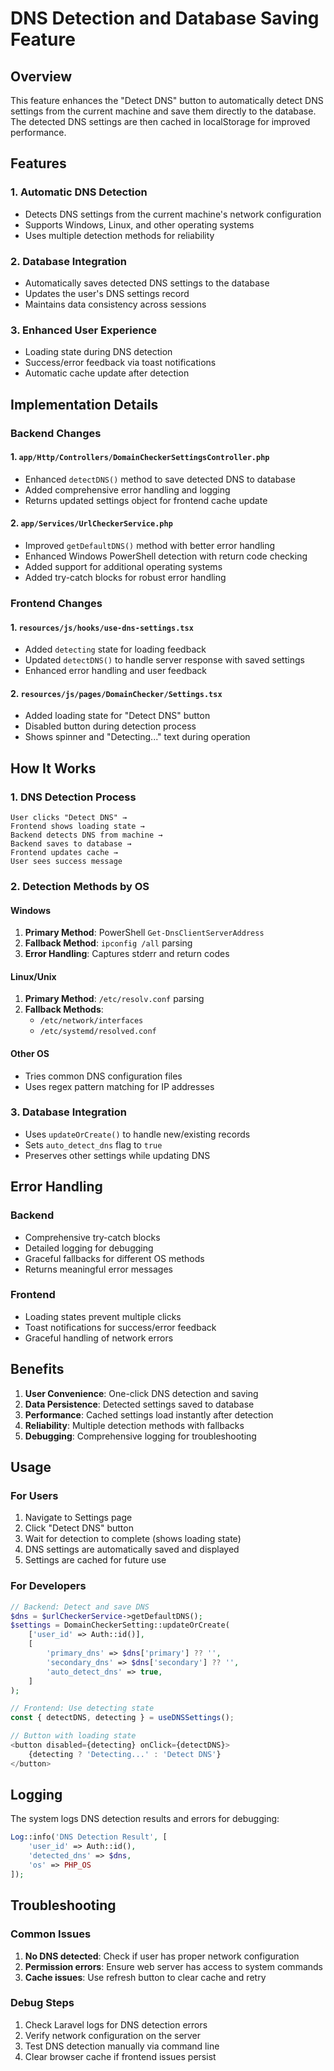 # DNS Detection and Database Saving Feature

## Overview

This feature enhances the "Detect DNS" button to automatically detect DNS settings from the current machine and save them directly to the database. The detected DNS settings are then cached in localStorage for improved performance.

## Features

### 1. Automatic DNS Detection
- Detects DNS settings from the current machine's network configuration
- Supports Windows, Linux, and other operating systems
- Uses multiple detection methods for reliability

### 2. Database Integration
- Automatically saves detected DNS settings to the database
- Updates the user's DNS settings record
- Maintains data consistency across sessions

### 3. Enhanced User Experience
- Loading state during DNS detection
- Success/error feedback via toast notifications
- Automatic cache update after detection

## Implementation Details

### Backend Changes

#### 1. **`app/Http/Controllers/DomainCheckerSettingsController.php`**
- Enhanced `detectDNS()` method to save detected DNS to database
- Added comprehensive error handling and logging
- Returns updated settings object for frontend cache update

#### 2. **`app/Services/UrlCheckerService.php`**
- Improved `getDefaultDNS()` method with better error handling
- Enhanced Windows PowerShell detection with return code checking
- Added support for additional operating systems
- Added try-catch blocks for robust error handling

### Frontend Changes

#### 1. **`resources/js/hooks/use-dns-settings.tsx`**
- Added `detecting` state for loading feedback
- Updated `detectDNS()` to handle server response with saved settings
- Enhanced error handling and user feedback

#### 2. **`resources/js/pages/DomainChecker/Settings.tsx`**
- Added loading state for "Detect DNS" button
- Disabled button during detection process
- Shows spinner and "Detecting..." text during operation

## How It Works

### 1. DNS Detection Process
```
User clicks "Detect DNS" → 
Frontend shows loading state → 
Backend detects DNS from machine → 
Backend saves to database → 
Frontend updates cache → 
User sees success message
```

### 2. Detection Methods by OS

#### Windows
1. **Primary Method**: PowerShell `Get-DnsClientServerAddress`
2. **Fallback Method**: `ipconfig /all` parsing
3. **Error Handling**: Captures stderr and return codes

#### Linux/Unix
1. **Primary Method**: `/etc/resolv.conf` parsing
2. **Fallback Methods**: 
   - `/etc/network/interfaces`
   - `/etc/systemd/resolved.conf`

#### Other OS
- Tries common DNS configuration files
- Uses regex pattern matching for IP addresses

### 3. Database Integration
- Uses `updateOrCreate()` to handle new/existing records
- Sets `auto_detect_dns` flag to `true`
- Preserves other settings while updating DNS

## Error Handling

### Backend
- Comprehensive try-catch blocks
- Detailed logging for debugging
- Graceful fallbacks for different OS methods
- Returns meaningful error messages

### Frontend
- Loading states prevent multiple clicks
- Toast notifications for success/error feedback
- Graceful handling of network errors

## Benefits

1. **User Convenience**: One-click DNS detection and saving
2. **Data Persistence**: Detected settings saved to database
3. **Performance**: Cached settings load instantly after detection
4. **Reliability**: Multiple detection methods with fallbacks
5. **Debugging**: Comprehensive logging for troubleshooting

## Usage

### For Users
1. Navigate to Settings page
2. Click "Detect DNS" button
3. Wait for detection to complete (shows loading state)
4. DNS settings are automatically saved and displayed
5. Settings are cached for future use

### For Developers
```php
// Backend: Detect and save DNS
$dns = $urlCheckerService->getDefaultDNS();
$settings = DomainCheckerSetting::updateOrCreate(
    ['user_id' => Auth::id()],
    [
        'primary_dns' => $dns['primary'] ?? '',
        'secondary_dns' => $dns['secondary'] ?? '',
        'auto_detect_dns' => true,
    ]
);
```

```typescript
// Frontend: Use detecting state
const { detectDNS, detecting } = useDNSSettings();

// Button with loading state
<button disabled={detecting} onClick={detectDNS}>
    {detecting ? 'Detecting...' : 'Detect DNS'}
</button>
```

## Logging

The system logs DNS detection results and errors for debugging:

```php
Log::info('DNS Detection Result', [
    'user_id' => Auth::id(),
    'detected_dns' => $dns,
    'os' => PHP_OS
]);
```

## Troubleshooting

### Common Issues
1. **No DNS detected**: Check if user has proper network configuration
2. **Permission errors**: Ensure web server has access to system commands
3. **Cache issues**: Use refresh button to clear cache and retry

### Debug Steps
1. Check Laravel logs for DNS detection errors
2. Verify network configuration on the server
3. Test DNS detection manually via command line
4. Clear browser cache if frontend issues persist 